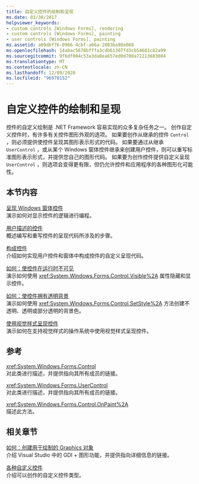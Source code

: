 ```yaml
---
title: 自定义控件的绘制和呈现
ms.date: 03/30/2017
helpviewer_keywords:
- custom controls [Windows Forms], rendering
- custom controls [Windows Forms], painting
- user controls [Windows Forms], painting
ms.assetid: a09dbf76-0966-4cbf-a66a-2083ba98e068
ms.openlocfilehash: 14abac5678bfffa3cdb61307fd3cb54681c82a99
ms.sourcegitcommit: 9f6df084c53a3da0ea657ed0d708a72213683084
ms.translationtype: MT
ms.contentlocale: zh-CN
ms.lasthandoff: 12/09/2020
ms.locfileid: "96970152"
---
```

# <a name="custom-control-painting-and-rendering"></a>自定义控件的绘制和呈现
控件的自定义绘制是 .NET Framework 容易实现的众多复杂任务之一。 创作自定义控件时，有许多有关控件图形外观的选项。 如果要创作从继承的控件 `Control` ，则必须提供使控件呈现其图形表示形式的代码。 如果要通过从继承 `UserControl` ，或从某个 Windows 窗体控件继承来创建用户控件，则可以重写标准图形表示形式，并提供您自己的图形代码。 如果要为创作控件提供自定义呈现 `UserControl` ，则选项会变得更有限，但仍允许控件和应用程序的各种图形化可能性。  
  
## <a name="in-this-section"></a>本节内容  
 [呈现 Windows 窗体控件](rendering-a-windows-forms-control.md)  
 演示如何对显示控件的逻辑进行编程。  
  
 [用户描述的控件](user-drawn-controls.md)  
 概述编写和重写控件的呈现代码所涉及的步骤。  
  
 [构成控件](constituent-controls.md)  
 介绍如何实现用户控件和窗体中构成控件的自定义呈现代码。  
  
 [如何：使控件在运行时不可见](how-to-make-your-control-invisible-at-run-time.md)  
 演示如何使用 <xref:System.Windows.Forms.Control.Visible%2A> 属性隐藏和显示控件。  
  
 [如何：使控件拥有透明背景](how-to-give-your-control-a-transparent-background.md)  
 演示如何使用 <xref:System.Windows.Forms.Control.SetStyle%2A> 方法创建不透明、透明或部分透明的背景色。  
  
 [使用视觉样式呈现控件](rendering-controls-with-visual-styles.md)  
 演示如何在支持视觉样式的操作系统中使用视觉样式呈现控件。  
  
## <a name="reference"></a>参考  
 <xref:System.Windows.Forms.Control>  
 对此类进行描述，并提供指向其所有成员的链接。  
  
 <xref:System.Windows.Forms.UserControl>  
 对此类进行描述，并提供指向其所有成员的链接。  
  
 <xref:System.Windows.Forms.Control.OnPaint%2A>  
 描述此方法。  
  
## <a name="related-sections"></a>相关章节  
 [如何：创建用于绘制的 Graphics 对象](../advanced/how-to-create-graphics-objects-for-drawing.md)  
 介绍 Visual Studio 中的 GDI + 图形功能，并提供指向详细信息的链接。  
  
 [各种自定义控件](varieties-of-custom-controls.md)  
 介绍可以创作的自定义控件类型。
